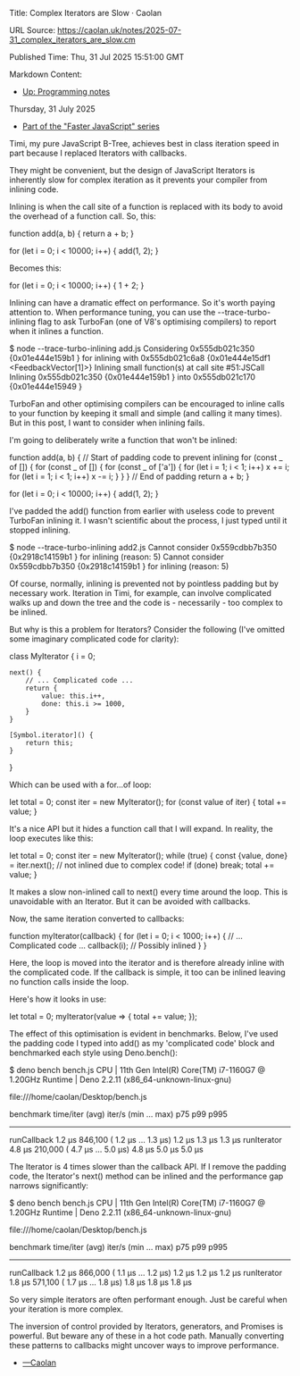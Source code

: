 Title: Complex Iterators are Slow · Caolan

URL Source: https://caolan.uk/notes/2025-07-31_complex_iterators_are_slow.cm

Published Time: Thu, 31 Jul 2025 15:51:00 GMT

Markdown Content:
*   [Up: Programming notes](https://caolan.uk/notes/)

Thursday, 31 July 2025

*   [Part of the "Faster JavaScript" series](https://caolan.uk/notes/faster_javascript.cm)

Timi, my pure JavaScript B-Tree, achieves best in class iteration speed in part because I replaced Iterators with callbacks.

They might be convenient, but the design of JavaScript Iterators is inherently slow for complex iteration as it prevents your compiler from inlining code.

Inlining is when the call site of a function is replaced with its body to avoid the overhead of a function call. So, this:

function add(a, b) {
    return a + b;
}

for (let i = 0; i < 10000; i++) {
    add(1, 2);
}

Becomes this:

for (let i = 0; i < 10000; i++) {
    1 + 2;
}

Inlining can have a dramatic effect on performance. So it's worth paying attention to. When performance tuning, you can use the --trace-turbo-inlining flag to ask TurboFan (one of V8's optimising compilers) to report when it inlines a function.

$ node --trace-turbo-inlining add.js 
Considering 0x555db021c350 {0x01e444e159b1 <SharedFunctionInfo add>} for inlining with 0x555db021c6a8 {0x01e444e15df1 <FeedbackVector[1]>}
Inlining small function(s) at call site #51:JSCall
Inlining 0x555db021c350 {0x01e444e159b1 <SharedFunctionInfo add>} into 0x555db021c170 {0x01e444e15949 <SharedFunctionInfo>}

TurboFan and other optimising compilers can be encouraged to inline calls to your function by keeping it small and simple (and calling it many times). But in this post, I want to consider when inlining fails.

I'm going to deliberately write a function that won't be inlined:

function add(a, b) {
    // Start of padding code to prevent inlining
    for (const _ of []) {
        for (const _ of []) {
            for (const _ of ['a']) {
                for (let i = 1; i < 1; i++) x += i;
                for (let i = 1; i < 1; i++) x -= i;
            }
        }
    }
    // End of padding
    return a + b;
}

for (let i = 0; i < 10000; i++) {
    add(1, 2);
}

I've padded the add() function from earlier with useless code to prevent TurboFan inlining it. I wasn't scientific about the process, I just typed until it stopped inlining.

$ node --trace-turbo-inlining add2.js 
Cannot consider 0x559cdbb7b350 {0x2918c14159b1 <SharedFunctionInfo add>} for inlining (reason: 5)
Cannot consider 0x559cdbb7b350 {0x2918c14159b1 <SharedFunctionInfo add>} for inlining (reason: 5)

Of course, normally, inlining is prevented not by pointless padding but by necessary work. Iteration in Timi, for example, can involve complicated walks up and down the tree and the code is - necessarily - too complex to be inlined.

But why is this a problem for Iterators? Consider the following (I've omitted some imaginary complicated code for clarity):

class MyIterator {
    i = 0;

    next() {
        // ... Complicated code ...
        return {
            value: this.i++,
            done: this.i >= 1000,
        }
    }

    [Symbol.iterator]() {
        return this;
    }
}

Which can be used with a for...of loop:

let total = 0;
const iter = new MyIterator();
for (const value of iter) {
    total += value;
}

It's a nice API but it hides a function call that I will expand. In reality, the loop executes like this:

let total = 0;
const iter = new MyIterator();
while (true) {
    const {value, done} = iter.next(); // not inlined due to complex code!
    if (done) break;
    total += value;
}

It makes a slow non-inlined call to next() every time around the loop. This is unavoidable with an Iterator. But it can be avoided with callbacks.

Now, the same iteration converted to callbacks:

function myIterator(callback) {
    for (let i = 0; i < 1000; i++) {
        // ... Complicated code ...
        callback(i); // Possibly inlined
    }
}

Here, the loop is moved into the iterator and is therefore already inline with the complicated code. If the callback is simple, it too can be inlined leaving no function calls inside the loop.

Here's how it looks in use:

let total = 0;
myIterator(value => {
    total += value;
});

The effect of this optimisation is evident in benchmarks. Below, I've used the padding code I typed into add() as my 'complicated code' block and benchmarked each style using Deno.bench():

$ deno bench bench.js 
    CPU | 11th Gen Intel(R) Core(TM) i7-1160G7 @ 1.20GHz
Runtime | Deno 2.2.11 (x86_64-unknown-linux-gnu)

file:///home/caolan/Desktop/bench.js

benchmark     time/iter (avg)        iter/s      (min … max)           p75      p99     p995
------------- ----------------------------- --------------------- --------------------------
runCallback            1.2 µs       846,100 (  1.2 µs …   1.3 µs)   1.2 µs   1.3 µs   1.3 µs
runIterator            4.8 µs       210,000 (  4.7 µs …   5.0 µs)   4.8 µs   5.0 µs   5.0 µs

The Iterator is 4 times slower than the callback API. If I remove the padding code, the Iterator's next() method can be inlined and the performance gap narrows significantly:

$ deno bench bench.js 
    CPU | 11th Gen Intel(R) Core(TM) i7-1160G7 @ 1.20GHz
Runtime | Deno 2.2.11 (x86_64-unknown-linux-gnu)

file:///home/caolan/Desktop/bench.js

benchmark     time/iter (avg)        iter/s      (min … max)           p75      p99     p995
------------- ----------------------------- --------------------- --------------------------
runCallback            1.2 µs       866,000 (  1.1 µs …   1.2 µs)   1.2 µs   1.2 µs   1.2 µs
runIterator            1.8 µs       571,100 (  1.7 µs …   1.8 µs)   1.8 µs   1.8 µs   1.8 µs

So very simple iterators are often performant enough. Just be careful when your iteration is more complex.

The inversion of control provided by Iterators, generators, and Promises is powerful. But beware any of these in a hot code path. Manually converting these patterns to callbacks might uncover ways to improve performance.

*   [—Caolan](https://caolan.uk/)